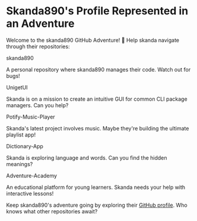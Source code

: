 <!DOCTYPE html>
<html lang="en">
<head>
    <meta charset="UTF-8">
    <meta name="viewport" content="width=device-width, initial-scale=1.0">
    </head>
<body>
    <h1>Skanda890's Profile Represented in an Adventure</h1>
    <p>
        Welcome to the skanda890 GitHub Adventure! 🚀 Help skanda navigate through their repositories:
    </p>
    <div class="repo">skanda890</div>
    <p>
        A personal repository where skanda890 manages their code. Watch out for bugs!
    </p>
    <div class="repo">UnigetUI</div>
    <p>
        Skanda is on a mission to create an intuitive GUI for common CLI package managers. Can you help?
    </p>
    <div class="repo">Potify-Music-Player</div>
    <p>
        Skanda's latest project involves music. Maybe they're building the ultimate playlist app!
    </p>
    <div class="repo">Dictionary-App</div>
    <p>
        Skanda is exploring language and words. Can you find the hidden meanings?
    </p>
    <div class="repo">Adventure-Academy</div>
    <p>
        An educational platform for young learners. Skanda needs your help with interactive lessons!
    </p>
    <p>
        Keep skanda890's adventure going by exploring their <a href="https://github.com/skanda890">GitHub profile</a>. Who knows what other repositories await?
    </p>
</body>
</html>
